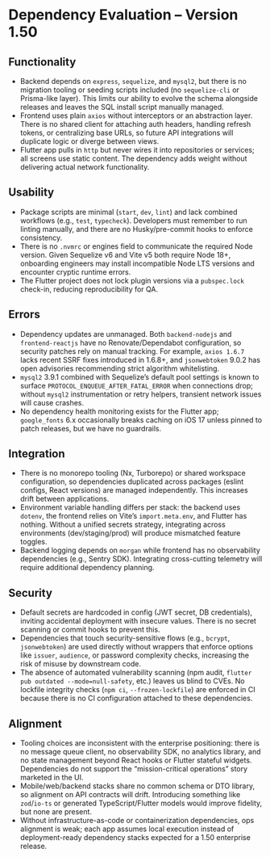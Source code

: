 # Dependency Evaluation – Version 1.50

## Functionality
- Backend depends on `express`, `sequelize`, and `mysql2`, but there is no migration tooling or seeding scripts included (no `sequelize-cli` or Prisma-like layer). This limits our ability to evolve the schema alongside releases and leaves the SQL install script manually managed.
- Frontend uses plain `axios` without interceptors or an abstraction layer. There is no shared client for attaching auth headers, handling refresh tokens, or centralizing base URLs, so future API integrations will duplicate logic or diverge between views.
- Flutter app pulls in `http` but never wires it into repositories or services; all screens use static content. The dependency adds weight without delivering actual network functionality.

## Usability
- Package scripts are minimal (`start`, `dev`, `lint`) and lack combined workflows (e.g., `test`, `typecheck`). Developers must remember to run linting manually, and there are no Husky/pre-commit hooks to enforce consistency.
- There is no `.nvmrc` or engines field to communicate the required Node version. Given Sequelize v6 and Vite v5 both require Node 18+, onboarding engineers may install incompatible Node LTS versions and encounter cryptic runtime errors.
- The Flutter project does not lock plugin versions via a `pubspec.lock` check-in, reducing reproducibility for QA.

## Errors
- Dependency updates are unmanaged. Both `backend-nodejs` and `frontend-reactjs` have no Renovate/Dependabot configuration, so security patches rely on manual tracking. For example, `axios 1.6.7` lacks recent SSRF fixes introduced in 1.6.8+, and `jsonwebtoken` 9.0.2 has open advisories recommending strict algorithm whitelisting.
- `mysql2` 3.9.1 combined with Sequelize’s default pool settings is known to surface `PROTOCOL_ENQUEUE_AFTER_FATAL_ERROR` when connections drop; without `mysql2` instrumentation or retry helpers, transient network issues will cause crashes.
- No dependency health monitoring exists for the Flutter app; `google_fonts` 6.x occasionally breaks caching on iOS 17 unless pinned to patch releases, but we have no guardrails.

## Integration
- There is no monorepo tooling (Nx, Turborepo) or shared workspace configuration, so dependencies duplicated across packages (eslint configs, React versions) are managed independently. This increases drift between applications.
- Environment variable handling differs per stack: the backend uses `dotenv`, the frontend relies on Vite’s `import.meta.env`, and Flutter has nothing. Without a unified secrets strategy, integrating across environments (dev/staging/prod) will produce mismatched feature toggles.
- Backend logging depends on `morgan` while frontend has no observability dependencies (e.g., Sentry SDK). Integrating cross-cutting telemetry will require additional dependency planning.

## Security
- Default secrets are hardcoded in config (JWT secret, DB credentials), inviting accidental deployment with insecure values. There is no secret scanning or commit hooks to prevent this.
- Dependencies that touch security-sensitive flows (e.g., `bcrypt`, `jsonwebtoken`) are used directly without wrappers that enforce options like `issuer`, `audience`, or password complexity checks, increasing the risk of misuse by downstream code.
- The absence of automated vulnerability scanning (npm audit, `flutter pub outdated --mode=null-safety`, etc.) leaves us blind to CVEs. No lockfile integrity checks (`npm ci`, `--frozen-lockfile`) are enforced in CI because there is no CI configuration attached to these dependencies.

## Alignment
- Tooling choices are inconsistent with the enterprise positioning: there is no message queue client, no observability SDK, no analytics library, and no state management beyond React hooks or Flutter stateful widgets. Dependencies do not support the “mission-critical operations” story marketed in the UI.
- Mobile/web/backend stacks share no common schema or DTO library, so alignment on API contracts will drift. Introducing something like `zod`/`io-ts` or generated TypeScript/Flutter models would improve fidelity, but none are present.
- Without infrastructure-as-code or containerization dependencies, ops alignment is weak; each app assumes local execution instead of deployment-ready dependency stacks expected for a 1.50 enterprise release.

